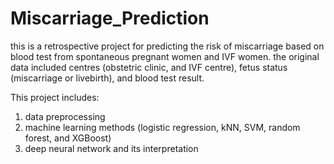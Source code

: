 # Miscarriage_Prediction
this is a retrospective project for predicting the risk of miscarriage based on blood test from spontaneous pregnant women and IVF women. the original data included centres (obstetric clinic, and IVF centre), fetus status (miscarriage or livebirth), and blood test result.

This project includes:
1) data preprocessing
2) machine learning methods (logistic regression, kNN, SVM, random forest, and XGBoost)
3) deep neural network and its interpretation

